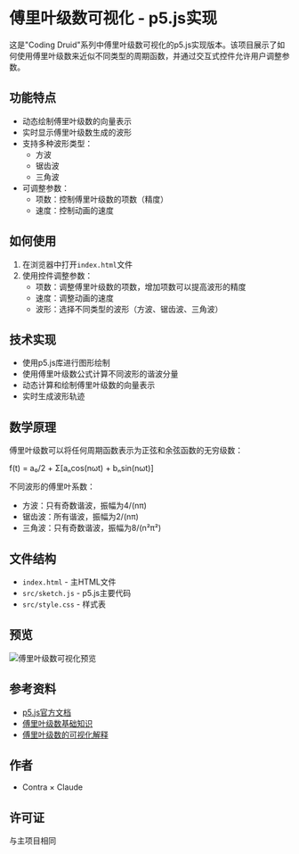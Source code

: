 # 傅里叶级数可视化 - p5.js实现

这是"Coding Druid"系列中傅里叶级数可视化的p5.js实现版本。该项目展示了如何使用傅里叶级数来近似不同类型的周期函数，并通过交互式控件允许用户调整参数。

## 功能特点

- 动态绘制傅里叶级数的向量表示
- 实时显示傅里叶级数生成的波形
- 支持多种波形类型：
  - 方波
  - 锯齿波
  - 三角波
- 可调整参数：
  - 项数：控制傅里叶级数的项数（精度）
  - 速度：控制动画的速度

## 如何使用

1. 在浏览器中打开`index.html`文件
2. 使用控件调整参数：
   - 项数：调整傅里叶级数的项数，增加项数可以提高波形的精度
   - 速度：调整动画的速度
   - 波形：选择不同类型的波形（方波、锯齿波、三角波）

## 技术实现

- 使用p5.js库进行图形绘制
- 使用傅里叶级数公式计算不同波形的谐波分量
- 动态计算和绘制傅里叶级数的向量表示
- 实时生成波形轨迹

## 数学原理

傅里叶级数可以将任何周期函数表示为正弦和余弦函数的无穷级数：

f(t) = a₀/2 + Σ[aₙcos(nωt) + bₙsin(nωt)]

不同波形的傅里叶系数：
- 方波：只有奇数谐波，振幅为4/(nπ)
- 锯齿波：所有谐波，振幅为2/(nπ)
- 三角波：只有奇数谐波，振幅为8/(n²π²)

## 文件结构

- `index.html` - 主HTML文件
- `src/sketch.js` - p5.js主要代码
- `src/style.css` - 样式表

## 预览

![傅里叶级数可视化预览](https://via.placeholder.com/800x400.png?text=Fourier+Series+Visualization)

## 参考资料

- [p5.js官方文档](https://p5js.org/reference/)
- [傅里叶级数基础知识](https://en.wikipedia.org/wiki/Fourier_series)
- [傅里叶级数的可视化解释](https://www.youtube.com/watch?v=r6sGWTCMz2k)

## 作者

- Contra × Claude

## 许可证

与主项目相同 